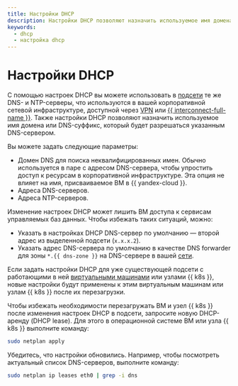 ```yaml
---
title: Настройки DHCP
description: Настройки DHCP позволяют назначить используемое имя домена или DNS-суффикс, который будет разрешаться указанным DNS-сервером. Если задать настройки DHCP уже существующей подсети, то они будут применены к ВМ из этой подсети после их перезагрузки. С помощью настроек DHCP вы можете использовать в подсети те же DNS- и NTP-серверы.
keywords:
  - dhcp
  - настройка dhcp
---
```


# Настройки DHCP

С помощью настроек DHCP вы можете использовать в [подсети](../../vpc/concepts/network.md#subnet) те же DNS- и NTP-серверы, что используются в вашей корпоративной сетевой инфраструктуре, доступной через [VPN](../../glossary/vpn.md) или [{{ interconnect-full-name }}](../../interconnect/concepts/index.md). Также настройки DHCP позволяют назначить используемое имя домена или DNS-суффикс, который будет разрешаться указанным DNS-сервером.

Вы можете задать следующие параметры:
* Домен DNS для поиска неквалифицированных имен. Обычно используется в паре с адресом DNS-сервера, чтобы упростить доступ к ресурсам в корпоративной инфраструктуре. Эта опция не влияет на имя, присваиваемое ВМ в {{ yandex-cloud }}.
* Адреса DNS-серверов.
* Адреса NTP-серверов.

Изменение настроек DHCP может лишить ВМ доступа к сервисам управляемых баз данных. Чтобы избежать таких ситуаций, можно:
* Указать в настройках DHCP DNS-сервер по умолчанию — второй адрес из выделенной подсети (`x.x.x.2`).
* Указать адрес DNS-сервера по умолчанию в качестве DNS forwarder для зоны `*.{{ dns-zone }}` на DNS-сервере в вашей [сети](../concepts/network.md#network).

Если задать настройки DHCP для уже существующей подсети с работающими в ней [виртуальными машинами](../../compute/concepts/vm.md) или узлами {{ k8s }}, новые настройки будут применены к этим виртуальным машинам или узлам {{ k8s }} после их перезагрузки. 

Чтобы избежать необходимости перезагружать ВМ и узел {{ k8s }} после изменения настроек DHCP в подсети, запросите новую DHCP-аренду (DHCP lease). Для этого в операционной системе ВМ или узла {{ k8s }} выполните команду:

```bash
sudo netplan apply
```

Убедитесь, что настройки обновились. Например, чтобы посмотреть актуальный список DNS-серверов, выполните команду:

```bash
sudo netplan ip leases eth0 | grep -i dns
```